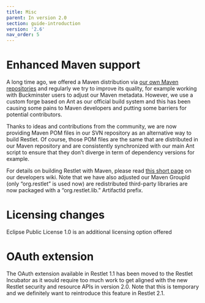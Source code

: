 ```yaml
---
title: Misc
parent: In version 2.0
section: guide-introduction
version: '2.6'
nav_order: 5
---
```

# Enhanced Maven support

A long time ago, we offered a Maven distribution via [our own Maven
repositories](/downloads/current?distribution=maven&release=stable&edition=jse)
and regularly we try to improve its quality, for example working with
Buckminster users to adjust our Maven metadata. However, we use a custom
forge based on Ant as our official build system and this has been
causing some pains to Maven developers and putting some barriers for
potential contributors.

Thanks to ideas and contributions from the community, we are now
providing Maven POM files in our SVN repository as an alternative way to
build Restlet. Of course, those POM files are the same that are
distributed in our Maven repository and are consistently synchronized
with our main Ant script to ensure that they don’t diverge in term of
dependency versions for example.

For details on building Restlet with Maven, please read [this short
page](/participate#/179-restlet/240-restlet.html)
on our developers wiki. Note that we have also adjusted our Maven
GroupId (only “org.restlet” is used now) are redistributed third-party
libraries are now packaged with a “org.restlet.lib.” ArtifactId prefix.

# Licensing changes

Eclipse Public License 1.0 is an additional licensing option offered

# OAuth extension

The OAuth extension available in Restlet 1.1 has been moved to the
Restlet Incubator
as it would require too much work to get aligned with the new Restlet
security and resource APIs in version 2.0. Note that this is temporary
and we definitely want to reintroduce this feature in Restlet 2.1.
